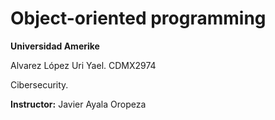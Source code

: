 # Object-oriented programming

**Universidad Amerike**

Alvarez López Uri Yael. CDMX2974

Cibersecurity.

**Instructor:** Javier Ayala Oropeza